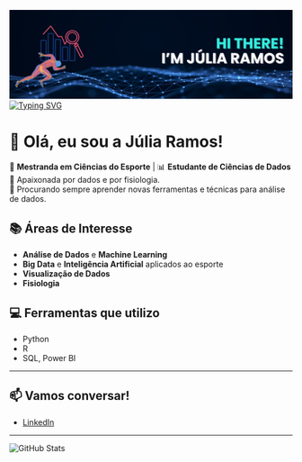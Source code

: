 ![Header](./header.png)
[![Typing SVG](https://readme-typing-svg.herokuapp.com/?color=000000&size=35&center=true&vCenter=true&width=1000&lines=HELLO,+My+name+is+Júlia+Ramos;I'm+25+years+old;I'm+from+Brazil;Sports+And+Data+Scientist;Be+Welcome!+:%29)](https://git.io/typing-svg)


# 👋 Olá, eu sou a Júlia Ramos!

🔬 **Mestranda em Ciências do Esporte** | 📊 **Estudante de Ciências de Dados**  
💼 Apaixonada por dados e por fisiologia.  
🌱 Procurando sempre aprender novas ferramentas e técnicas para análise de dados.

## 📚 Áreas de Interesse
- **Análise de Dados** e **Machine Learning**
- **Big Data** e **Inteligência Artificial** aplicados ao esporte
- **Visualização de Dados**
- **Fisiologia**

## 💻 Ferramentas que utilizo
- Python
- R 
- SQL, Power BI

---

## 📫 Vamos conversar!
- [LinkedIn](https://www.linkedin.com/in/juliasousaramos)

---

![GitHub Stats](https://github-readme-stats.vercel.app/api?username=seujulia&show_icons=true&theme=radical)

<!--
**julssousa/julssousa** is a ✨ _special_ ✨ repository because its `README.md` (this file) appears on your GitHub profile.

Here are some ideas to get you started:

- 🔭 I’m currently working on ...
- 🌱 I’m currently learning about Sports and Data Science
- 👯 I’m looking to collaborate on ...
- 🤔 I’m looking for help with ...
- 💬 Ask me about ...
- 📫 How to reach me: juliasousaramos@hotmail.com
- 😄 Pronouns: ...
- ⚡ Fun fact: ...
-->
